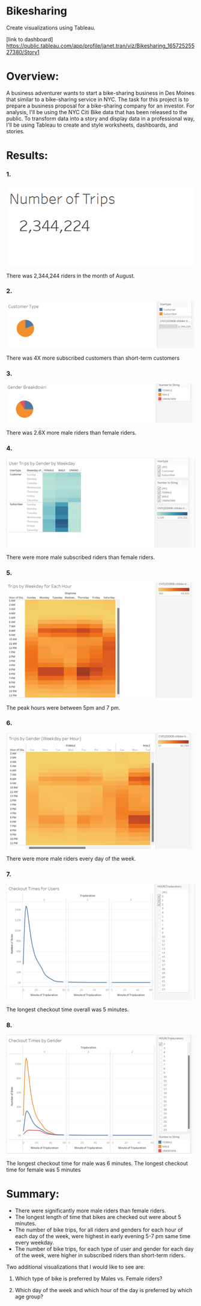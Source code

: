 # Bikesharing

Create visualizations using Tableau.

[link to dashboard]
https://public.tableau.com/app/profile/janet.tran/viz/Bikesharing_16572525527380/Story1

# Overview: 

A business adventurer wants to start a bike-sharing business in Des Moines that similar to a bike-sharing service in NYC. The task for this project is to prepare a business proposal for a bike-sharing company for an investor. For analysis, I'll be using the NYC Citi Bike data that has been released to the public. To transform data into a story and display data in a professional way, I'll be using Tableau to create and style worksheets, dashboards, and stories.  

# Results:

 ### 1. 
    
![1_number_trips.png](images/1_number_trips.png)

There was 2,344,244 riders in the month of August.

### 2.  
![2_customer_type.png](images/2_customer_type.png)

There was 4X more subscribed customers than short-term customers

### 3. 
![3_gender_breakdown.png](images/3_gender_breakdown.png)

There was 2.6X more male riders than female riders.

### 4. 
![4_user_trips_gender_weekday.png](images/4_user_trips_gender_weekday.png)

There were more male subscribed riders than female riders.

### 5. 
![5_trips_weekday_hour.png](images/5_trips_weekday_hour.png)

The peak hours were between 5pm and 7 pm.

### 6. 
![6_trips_gender_weekday.png](images/6_trips_gender_weekday.png)
     
There were more male riders every day of the week.

### 7. 
![7_checkout_time_users.png](images/7_checkout_time_users.png)

The longest checkout time overall was 5 minutes.

### 8. 
![8_checkout_times_by_gender.png](images/8_checkout_times_by_gender.png)

The longest checkout time for male was 6 minutes.  The longest checkout time for female was 5 minutes


# Summary:
  - There were significantly more male riders than female riders.
  - The longest length of time that bikes are checked out were about 5 minutes.
  - The number of bike trips, for all riders and genders for each hour of each day of the week, were highest in early evening 5-7 pm same time every weekday.
  - The number of bike trips, for each type of user and gender for each day of the week, were higher in subscribed riders than short-term riders.  

Two additional visualizations that I would like to see are:

  1. Which type of bike is preferred by Males vs. Female riders?

  2. Which day of the week and which hour of the day is preferred by which age group?


